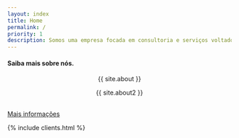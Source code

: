 ```yaml
---
layout: index
title: Home
permalink: /
priority: 1
description: Somos uma empresa focada em consultoria e serviços voltados a Open Source.
---
```


<div class="container mtb">
    <div class="row centered">
        <div class="col-lg-4 col-lg-offset-4">
            <h4>Saiba mais sobre nós.</h4>
            <p align="center">{{ site.about }}</p>
            <p align="center">{{ site.about2 }}</p>
            <p><br/><a href="{{ "/about/" | prepend: site.baseurl }}" class="btn btn-theme">Mais informações</a></p>
        </div>
    </div>
</div>

{% include clients.html %}